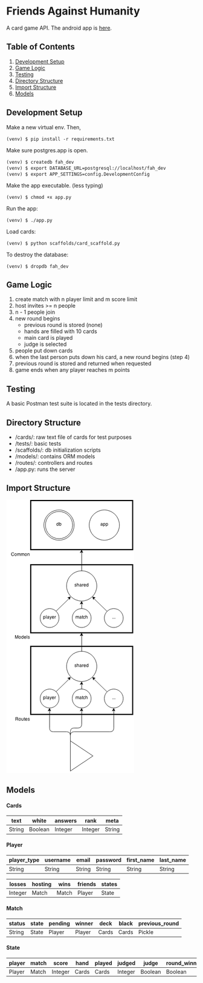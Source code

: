 # Friends Against Humanity
A card game API. The android app is [here](https://github.com/25cf/friends-against-humanity-android).

## Table of Contents
1. [Development Setup](#development-setup)
2. [Game Logic](#game-logic)
3. [Testing](#testing)
4. [Directory Structure](#directory-structure)
5. [Import Structure](#import-structure)
6. [Models](#models)

## <a name='development-setup'></a> Development Setup
Make a new virtual env. Then,
<pre><code>(venv) $ pip install -r requirements.txt</code></pre>

Make sure postgres.app is open.
<pre><code>(venv) $ createdb fah_dev
(venv) $ export DATABASE_URL=postgresql://localhost/fah_dev
(venv) $ export APP_SETTINGS=config.DevelopmentConfig</code></pre>

Make the app executable. (less typing)
<pre><code>(venv) $ chmod +x app.py</code></pre>

Run the app:
<pre><code>(venv) $ ./app.py</code></pre>

Load cards:
<pre><code>(venv) $ python scaffolds/card_scaffold.py</code></pre>

To destroy the database:
<pre><code>(venv) $ dropdb fah_dev</code></pre>

## <a name='game-logic'></a> Game Logic
1. create match with n player limit and m score limit
1. host invites >= n people
1. n - 1 people join
1. new round begins
	- previous round is stored (none)
	- hands are filled with 10 cards
	- main card is played
	- judge is selected
1. people put down cards
1. when the last person puts down his card, a new round begins (step 4)
1. previous round is stored and returned when requested
1. game ends when any player reaches m points

## <a name='testing'></a> Testing
A basic Postman test suite is located in the tests directory.

## <a name='directory-structure'></a> Directory Structure
- /cards/: raw text file of cards for test purposes
- /tests/: basic tests
- /scaffolds/: db initialization scripts
- /models/: contains ORM models
- /routes/: controllers and routes
- /app.py: runs the server

## <a name='import-structure'></a> Import Structure
![arch](./concepts/architecture.png)

## <a name='models'></a> Models
#### Cards

|text  |white  |answers|rank   |meta
|------|-------|-------|-------|------
|String|Boolean|Integer|Integer|String

#### Player
|player_type|username|email |password|first_name|last_name|
|-----------|--------|------|--------|----------|---------|
|String     |String  |String|String  |String    |String   |

|losses |hosting|wins |friends|states|
|-------|-------|-----|-------|------|
|Integer|Match  |Match|Player |State |

#### Match
|status|state|pending|winner|deck |black|previous_round|
|------|-----|-------|------|-----|-----|--------------|
|String|State|Player |Player|Cards|Cards|Pickle        |

#### State
|player|match|score  |hand   |played|judged |judge  |round_winner|viewed_round_end|
|------|-----|-------|-------|------|-------|-------|------------|----------------|
|Player|Match|Integer|Cards  |Cards |Integer|Boolean|Boolean     |Boolean         |
